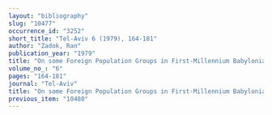 ```yaml
---
layout: "bibliography"
slug: "10477"
occurrence_id: "3252"
short_title: "Tel-Aviv 6 (1979), 164-181"
author: "Zadok, Ran"
publication_year: "1979"
title: "On some Foreign Population Groups in First-Millennium Babylonia"
volume_no_: "6"
pages: "164-181"
journal: "Tel-Aviv"
title: "On some Foreign Population Groups in First-Millennium Babylonia"
previous_item: "10480"
---
```

